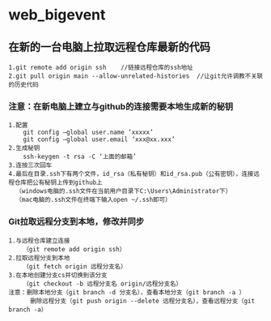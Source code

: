 # web_bigevent
## 在新的一台电脑上拉取远程仓库最新的代码
    1.git remote add origin ssh    //链接远程仓库的ssh地址
    2.git pull origin main --allow-unrelated-histories  //让git允许调教不关联的历史代码
### 注意：在新电脑上建立与github的连接需要本地生成新的秘钥
    1.配置
        git config –global user.name ‘xxxxx’ 
        git config –global user.email ‘xxx@xx.xxx’
    2.生成秘钥
        ssh-keygen -t rsa -C ‘上面的邮箱’
    3.连按三次回车
    4.最后在目录.ssh下有两个文件，id_rsa（私有秘钥）和id_rsa.pub（公有密钥），连接远程仓库把公有秘钥上传到github上
      （windows电脑的.ssh文件在当前用户目录下C:\Users\Administrator下）
      （mac电脑的.ssh文件在终端下输入open ~/.ssh即可）
### Git拉取远程分支到本地，修改并同步
    1.与远程仓库建立连接
        （git remote add origin ssh）
    2.拉取远程分支到本地
        （git fetch origin 远程分支名）
    3.在本地创建分支cs并切换到该分支   
        （git checkout -b 远程分支名 origin/远程分支名）
    注意：删除本地分支（git branch -d 分支名），查看本地分支（git branch -a ）  
          删除远程分支（git push origin --delete 远程分支名），查看远程分支（git branch -a）
